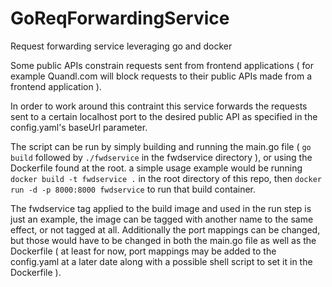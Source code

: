 # GoReqForwardingService
Request forwarding service leveraging go and docker

Some public APIs constrain requests sent from frontend applications ( for example Quandl.com will block requests to their public APIs made from a frontend application ).

In order to work around this contraint this service forwards the requests sent to a certain localhost port to the desired public API as specified in the config.yaml's baseUrl parameter.

The script can be run by simply building and running the main.go file ( `go build` followed by `./fwdservice` in the fwdservice directory ), 
or using the Dockerfile found at the root. a simple usage example would be running `docker build -t fwdservice .` in the root directory of this repo,
then `docker run -d -p 8000:8000 fwdservice` to run that build container. 

The fwdservice tag applied to the build image and used in the run step is just an example, the image can be tagged with another name to the same effect, or not tagged at all.
Additionally the port mappings can be changed, but those would have to be changed in both the main.go file as well as the Dockerfile ( at least for now, port mappings may be added to the config.yaml at a later date along with a possible shell script to set it in the Dockerfile ).
